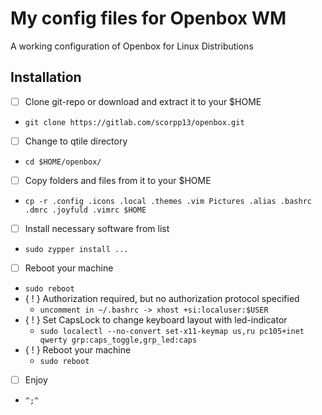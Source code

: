 # My config files for Openbox WM

A working configuration of Openbox for Linux Distributions

## Installation

- [ ] Clone git-repo or download and extract it to your $HOME
- `git clone https://gitlab.com/scorpp13/openbox.git`
- [ ] Change to qtile directory
- `cd $HOME/openbox/`
- [ ] Copy folders and files from it to your $HOME
- `cp -r .config .icons .local .themes .vim Pictures .alias .bashrc .dmrc .joyfuld .vimrc $HOME`
- [ ] Install necessary software from list
- `sudo zypper install ...`
- [ ] Reboot your machine
- `sudo reboot`
- { ! } Authorization required, but no authorization protocol specified
    - `uncomment in ~/.bashrc -> xhost +si:localuser:$USER`
- { ! } Set CapsLock to change keyboard layout with led-indicator
    - `sudo localectl --no-convert set-x11-keymap us,ru pc105+inet qwerty grp:caps_toggle,grp_led:caps`
- { ! } Reboot your machine
    - `sudo reboot`
- [ ] Enjoy
- `^;^`
